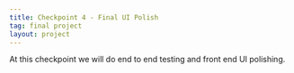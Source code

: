 ```yaml
---
title: Checkpoint 4 - Final UI Polish
tag: final project
layout: project
---
```


At this checkpoint we will do end to end testing and front end UI polishing.